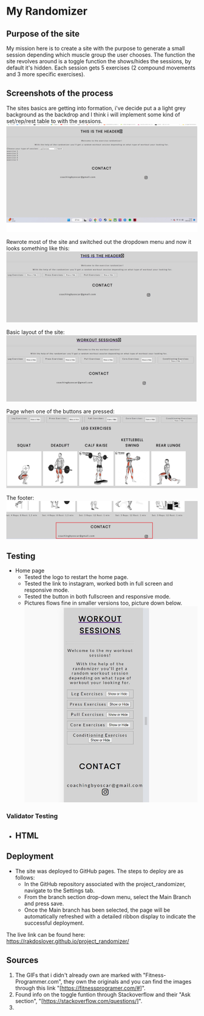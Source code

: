 # My Randomizer

## Purpose of the site

My mission here is to create a site with the purpose to generate a small session depending which muscle group the user chooses.
The function the site revolves around is a toggle function the shows/hides the sessions, by default it's hidden.
Each session gets 5 exercises (2 compound movements and 3 more specific exercises).

## Screenshots of the process

The sites basics are getting into formation, i've decide put a a light grey background as the backdrop and I think i will implement some kind of set/rep/rest table to with the sessions.
![screenshot of the basic site](assets/images/screenshot-1.jpg)

Rewrote most of the site and switched out the dropdown menu and now it looks something like this:
![screenshot of the new layout](assets/images/page-screen-2.jpg)

Basic layout of the site:
![screenshot of basic layout](assets/images/basic-layout.jpg)

Page when one of the buttons are pressed:
![screenshot of pressed button](assets/images/pressed-button.jpg)

The footer:
![screenshot of the footer](assets/images/footer.jpg)

## Testing
- Home page
    - Tested the logo to restart the home page.
    - Tested the link to instagram, worked both in full screen and responsive mode.
    - Tested the button in both fullscreen and responsive mode.
    - Pictures flows fine in smaller versions too, picture down below.
![screenshot of smaller version](assets/images/small-version.jpg)

### Validator Testing
 - HTML
    - 

## Deployment
- The site was deployed to GitHub pages. The steps to deploy are as follows:
    - In the GitHub repository associated with the project_randomizer, navigate to the Settings tab.
    - From the branch section drop-down menu, select the Main Branch and press save.
    - Once the Main branch has been selected, the page will be automatically refreshed with a detailed ribbon display to indicate the successful deployment.

The live link can be found here: https://rakdoslover.github.io/project_randomizer/

## Sources

1. The GIFs that i didn't already own are marked with "Fitness-Programmer.com", they own the originals and you can find the images through this link "[https://fitnessprogramer.com/#]".
2. Found info on the toggle funtion through Stackoverflow and their "Ask section", "[https://stackoverflow.com/questions/]".
3. 